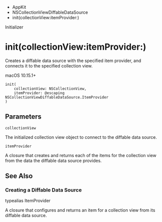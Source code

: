 

- AppKit
- NSCollectionViewDiffableDataSource
-  init(collectionView:itemProvider:) 

Initializer

# init(collectionView:itemProvider:)

Creates a diffable data source with the specified item provider, and connects it to the specified collection view.

macOS 10.15.1+

``` source
init(
    collectionView: NSCollectionView,
    itemProvider: @escaping NSCollectionViewDiffableDataSource.ItemProvider
)
```

## Parameters 

`collectionView`  

The initialized collection view object to connect to the diffable data source.

`itemProvider`  

A closure that creates and returns each of the items for the collection view from the data the diffable data source provides.

## See Also

### Creating a Diffable Data Source

typealias ItemProvider

A closure that configures and returns an item for a collection view from its diffable data source.

